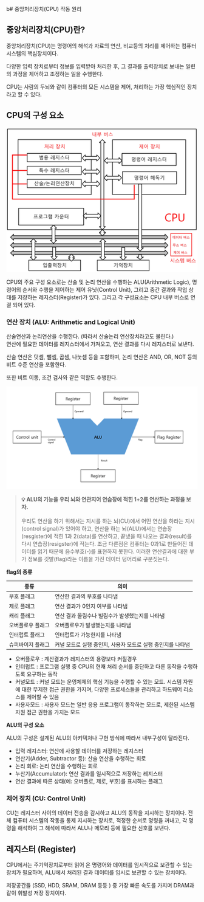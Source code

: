 b# 중앙처리장치(CPU) 작동 원리

## 중앙처리장치(CPU)란?

중앙처리장치(CPU)는 명령어의 해석과 자료의 연산, 비교등의 처리를 제어하는 컴퓨터 시스템의 핵심장치이다.

다양한 입력 장치로부터 정보를 입력받아 처리한 후, 그 결과를 출력장치로 보내는 일련의 과정을 제어하고 조정하는 일을 수행한다.

CPU는 사람의 두뇌와 같이 컴퓨터의 모든 시스템을 제어, 처리하는 가장 핵심적인 장치라고 할 수 있다.

## CPU의 구성 요소

![CPU의 구성요소](images/CPU의%20구성요소.png)

CPU의 주요 구성 요소로는 산술 및 논리 연산을 수행하는 ALU(Arithmetic Logic), 명령어의 순서와 수행을 제어하는 제어 유닛(Control Unit), 그리고 중간 결과와 작업 상태를 저장하는 레지스터(Register)가 있다. 그리고 각 구성요소는 CPU 내부 버스로 연결 되어 있다.

### 연산 장치 (ALU: Arithmetic and Logical Unit)

산술연산과 논리연산을 수행한다. (따라서 산술논리 연산장치라고도 불린다.)  
연산에 필요한 데이터를 레지스터에서 가져오고, 연산 결과를 다시 레지스터로 보낸다.

산술 연산은 덧셈, 뺄셈, 곱셈, 나눗셈 등을 포함하며, 논리 연산은 AND, OR, NOT 등의 비트 수준 연산을 포함한다.

또한 비트 이동, 조건 검사와 같은 역할도 수행한다.

![CPU 구조](images/ALU%20구조.png)

> **💡 ALU의 기능을 우리 뇌와 연관지어 연습장에 적힌 1+2를 연산하는 과정을 보자.** </br>  
> 우리도 연산을 하기 위해서는 지시를 하는 뇌(CU)에서 어떤 연산을 하라는 지시(control signal)가 있어야 하고, 연산을 하는 뇌(ALU)에서는 연습장(resgister)에 적힌 1과 2(data)를 연산하고, 끝냈을 때 나오는 결과(result)를 다시 연습장(resigster)에 적는다.
> 조금 다른점은 컴퓨터는 0과1로 만들어진 데이터를 읽기 때문에 음수부호(-)를 표현하지 못한다. 이러한 연산결과에 대한 부가 정보를 깃발(flag)라는 이름을 가진 데이터 덩어리로 구분짓는다.

**flag의 종류**

| 종류              | 의미                                                        |
| ----------------- | ----------------------------------------------------------- |
| 부호 플래그       | 연산한 결과의 부호를 나타냄                                 |
| 제로 플래그       | 연산 결과가 0인지 여부를 나타냄                             |
| 캐리 플래그       | 연산 결과 올림수나 빌림수가 발생했는지를 나타냄             |
| 오버플로우 플래그 | 오버플로우가 발생했는지를 나타냄                            |
| 인터럽트 플래그   | 인터럽트가 가능한지를 나타냄                                |
| 슈퍼바이저 플래그 | 커널 모드로 실행 중인지, 사용자 모드로 실행 중인지를 나타냄 |

- 오버플로우 : 계산결과가 레지스터의 용량보다 커질경우
- 인터럽트 : 프로그램 실행 중 CPU의 현재 처리 순서를 중단하고 다른 동작을 수행하도록 요구하는 동작
- 커널모드 : 커널 모드는 운영체제의 핵심 기능을 수행할 수 있는 모드. 시스템 자원에 대한 무제한 접근 권한을 가지며, 다양한 프로세스들을 관리하고 하드웨어 리소스를 제어할 수 있음
- 사용자모드 : 사용자 모드는 일반 응용 프로그램이 동작하는 모드로, 제한된 시스템 자원 접근 권한을 가지는 모드

**ALU의 구성 요소**

ALU의 구성은 설계된 ALU의 아키텍처나 구현 방식에 따라서 내부구성이 달라진다.

- 입력 레지스터: 연산에 사용할 데이터를 저장하는 레지스터
- 연산기(Adder, Subtractor 등): 산술 연산을 수행하는 회로
- 논리 회로: 논리 연산을 수행하는 회로
- 누산기(Accumulator): 연산 결과를 일시적으로 저장하는 레지스터
- 연산 결과에 따른 상태(예: 오버플로, 제로, 부호)를 표시하는 플래그

### 제어 장치 (CU: Control Unit)

CU는 레지스터 사이의 데이터 전송을 감시하고 ALU의 동작을 지시하는 장치이다.
전체 컴퓨터 시스템의 작동을 통제 지시하는 장치로, 적정한 순서로 명령을 꺼내고, 각 명령을 해석하여 그 해석에 따라서 ALU나 메모리 등에 필요한 신호를 보낸다.

## 레지스터 (Register)

CPU에서는 주기억장치로부터 읽어 온 명령어와 데이터를 임시적으로 보관할 수 있는 장치가 필요하며, ALU에서 처리된 결과 데이터를 임시로 보관할 수 있는 장치이다.

저장공간들 (SSD, HDD, SRAM, DRAM 등등 ) 중 가장 빠른 속도를 가지며 DRAM과 같이 휘발성 저장 장치이다.
